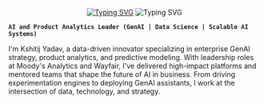 <p align="center">
  <a href="https://www.kshitijyadav.com/"><img src="https://readme-typing-svg.demolab.com?font=Fira+Code&weight=800&size=30&duration=3000&pause=1000&color=3AB4F2&center=true&vCenter=true&repeat=false&width=435&lines=Kshitij+Yadav" alt="Typing SVG" /></a>
  <img src="https://readme-typing-svg.demolab.com?font=Fira+Code&pause=1000&center=true&color=3AB4F2&repeat=true&width=600&height=45&vCenter=true&size=24&lines=GGenAI+Strategist+%7C+Product+Analytics+Leader;Building+Scalable+AI+Systems;Mentoring+High-Impact+Analytics+Teams;Transforming+Enterprise+AI+Adoption;Always+Exploring%2C+Always+Learning" alt="Typing SVG" />
</p>

**`AI and Product Analytics Leader (GenAI | Data Science | Scalable AI Systems)`**

I'm Kshitij Yadav, a data-driven innovator specializing in enterprise GenAI strategy, product analytics, and predictive modeling. With leadership roles at Moody's Analytics and Wayfair, I've delivered high-impact platforms and mentored teams that shape the future of AI in business. From driving experimentation engines to deploying GenAI assistants, I work at the intersection of data, technology, and strategy.

<!--
<p align="center">
  <a href="https://www.kshitijyadav.com/" target="_blank"><img src="https://img.shields.io/badge/Website-3AB4F2?style=for-the-badge&logo=google-chrome&logoColor=white" alt="Website"></a>
  <a href="https://www.linkedin.com/in/kshitijyad" target="_blank"><img src="https://img.shields.io/badge/LinkedIn-0A66C2?style=for-the-badge&logo=linkedin&logoColor=white" alt="LinkedIn"></a>
  <a href="mailto:kshitijyad@gmail.com"><img src="https://img.shields.io/badge/Email-D14836?style=for-the-badge&logo=gmail&logoColor=white" alt="Email"></a>
</p>

<details open>
  <summary><h2>📊 GitHub Stats & Activity</h2></summary>
    <a href="https://github.com/kshitijyad"><img src="https://github-readme-stats.vercel.app/api/?username=kshitijyadav-ai&show_icons=true&include_all_commits=true&count_private=true&theme=react&hide_border=true&bg_color=1F222E&title_color=3AB4F2&icon_color=F8D866" alt="Kshitij's GitHub stats" height="192px"/></a>
    <a href="https://github.com/kshitijyad" id="topLang"><img src="https://github-readme-stats.vercel.app/api/top-langs/?username=kshitijyadav-ai&langs_count=8&layout=compact&theme=react&hide_border=true&bg_color=1F222E&title_color=3AB4F2&icon_color=F8D866&hide=Jupyter%20Notebook,Roff" alt="Kshitij's top languages" height="192px"/></a>
    </br>
    <b>Note:</b> Top languages is only a metric of the languages my public code consists of and doesn't reflect experience or skill level.
    <a href="https://github.com/kshitijyad/github-readme-activity-graph"><img alt="Kshitij's Activity Graph" src="https://github-readme-activity-graph.vercel.app/graph/?username=kshitijyadav-ai&bg_color=1F222E&color=F8D866&line=3AB4F2&point=FFFFFF&hide_border=true" /></a>
</details>

<details open>
  <summary><h2>🛠️ Languages and Tools</h2></summary>
  <h3>Proficient</h3><p align="left">
    <img src="https://img.shields.io/badge/Python-3776AB?style=for-the-badge&logo=python&logoColor=white" alt="Python"/>
    <img src="https://img.shields.io/badge/SQL-4479A1?style=for-the-badge&logo=postgresql&logoColor=white" alt="SQL"/>
    <img src="https://img.shields.io/badge/Streamlit-FF4B4B?style=for-the-badge&logo=streamlit&logoColor=white" alt="Streamlit"/>
    <img src="https://img.shields.io/badge/Supabase-3ECF8E?style=for-the-badge&logo=supabase&logoColor=white" alt="Supabase"/>
    <img src="https://img.shields.io/badge/GPT--4-6E56CF?style=for-the-badge&logo=openai&logoColor=white" alt="GPT-4"/>
    <img src="https://img.shields.io/badge/Vercel-000000?style=for-the-badge&logo=vercel&logoColor=white" alt="Vercel"/>
    <img src="https://img.shields.io/badge/Tableau-E97627?style=for-the-badge&logo=tableau&logoColor=white" alt="Tableau"/>
    <img src="https://img.shields.io/badge/AWS-232F3E?style=for-the-badge&logo=amazonaws&logoColor=white" alt="AWS"/>
  </p>
</details>

<details open>
  <summary><h2>📘 Featured Projects</h2></summary>
  <p align="left">
    <a href="https://github.com/kshitijyad/vybewrite"><img width="278" align="center" src="https://github-readme-stats.vercel.app/api/pin/?username=kshitijyadav-ai&repo=vybewrite&theme=react&bg_color=1F222E&title_color=3AB4F2&hide_border=true&icon_color=F8D866&show_icons=false" alt="VybeWrite" /></a>
    <a href="https://github.com/kshitijyad/genai-score"><img width="278" align="center" src="https://github-readme-stats.vercel.app/api/pin/?username=kshitijyadav-ai&repo=genai-score&theme=react&bg_color=1F222E&title_color=3AB4F2&hide_border=true&icon_color=F8D866&show_icons=false" alt="GenAI Score" /></a>
  </p>
</details>

<details open>
  <summary><h2>🚀 Live Projects</h2></summary>
  <p>Click to explore live demos and production deployments:</p>
  <p align="left">
    <a href="https://www.vybewrite.com" target="_blank"><img src="https://img.shields.io/badge/VybeWrite-Interactive%20AI%20Writer-3AB4F2?style=for-the-badge&logo=openai&logoColor=white" alt="VybeWrite"></a>
    <a href="https://www.kshitijyadav.com" target="_blank"><img src="https://img.shields.io/badge/Personal%20AI%20Site-KshitijYadav.com-6E56CF?style=for-the-badge&logo=react&logoColor=white" alt="Personal Website"></a>
  </p>
</details>
-->
